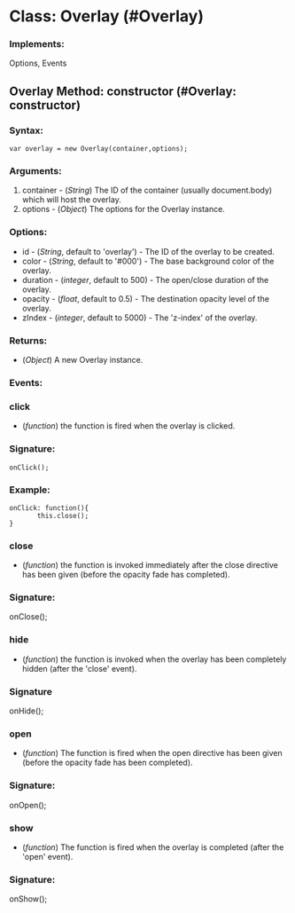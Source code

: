 Class: Overlay (#Overlay)
=============================

### Implements:

Options, Events

Overlay Method: constructor (#Overlay: constructor)
------------------------------------------------------


### Syntax:

    var overlay = new Overlay(container,options);

### Arguments: 

1. container - (*String*) The ID of the container (usually document.body) which will host the overlay.
2. options - (*Object*) The options for the Overlay instance.

### Options:

* id - (*String*, default to 'overlay') - The ID of the overlay to be created.
* color - (*String*, default to '#000') - The base background color of the overlay. 
* duration - (*integer*, default to 500) - The open/close duration of the overlay.
* opacity - (*float*, default to 0.5) - The destination opacity level of the overlay.
* zIndex - (*integer*, default to 5000) - The 'z-index' of the overlay.


### Returns:

* (*Object*) A new Overlay instance.

### Events:

### click

* (*function*) the function is fired when the overlay is clicked.

### Signature:

    onClick();

### Example:

    onClick: function(){
           this.close(); 
    } 

### close

* (*function*) the function is invoked immediately after the close directive has been given (before the opacity fade has completed).

### Signature:

   onClose();

### hide

* (*function*) the function is invoked when the overlay has been completely hidden (after the 'close' event).

### Signature

  onHide();

### open

* (*function*) The function is fired when the open directive has been given (before the opacity fade has been completed).

### Signature:

   onOpen();


### show

* (*function*) The function is fired when the overlay is completed (after the 'open' event).

### Signature:

   onShow();





